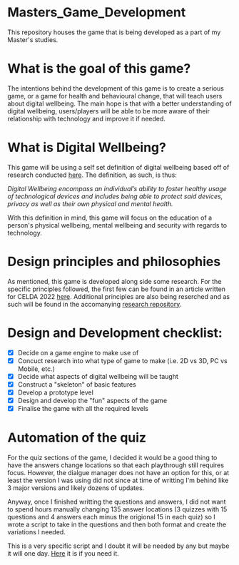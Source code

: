 # Masters_Game_Development
 This repository houses the game that is being developed as a part of my Master's studies.
 
 # What is the goal of this game?
 The intentions behind the development of this game is to create a serious game, or a game for health and behavioural change, that will teach users about digital wellbeing. The main hope is that with a better understanding of digital wellbeing, users/players will be able to be more aware of their relationship with technology and improve it if needed. 
 
 # What is Digital Wellbeing?
This game will be using a self set definition of digital wellbeing based off of research conducted [here](https://github.com/Josh-SCG/Masters_Research_Project). The definition, as such, is thus: 

*Digital Wellbeing encompass an individual’s ability to foster healthy usage of technological devices and includes being able to protect said devices, privacy as well as their own physical and mental health.*

With this definition in mind, this game will focus on the education of a person's physical wellbeing, mental wellbeing and security with regards to technology.
 
 # Design principles and philosophies 
 As mentioned, this game is developed along side some research. For the specific principles followed, the first few can be found in an article written for CELDA 2022 [here](https://www.researchgate.net/publication/365301760_Linking_gamification_ludology_and_pedagogy_Principles_to_design_a_serious_game). Additional principles are also being reserched and as such will be found in the accomanying [research repository](https://github.com/Josh-SCG/Masters_Research_Project).
 
 # Design and Development checklist:
 - [x] Decide on a game engine to make use of
 - [x] Concuct research into what type of game to make (i.e. 2D vs 3D, PC vs Mobile, etc.)
 - [x] Decide what aspects of digital wellbeing will be taught
 - [x] Construct a "skeleton" of basic features
 - [x] Develop a prototype level
 - [x] Design and develop the "fun" aspects of the game
 - [x] Finalise the game with all the required levels

# Automation of the quiz
For the quiz sections of the game, I decided it would be a good thing to have the answers change locations so that each playthrough still requires focus. However, the dialgue manager does not have an option for this, or at least the version I was using did not since at time of writting I'm behind like 3 major versions and likely dozens of updates.

Anyway, once I finished writting the questions and answers, I did not want to spend hours manually changing 135 answer locations (3 quizzes with 15 questions and 4 answers each minus the origional 15 in each quiz) so I wrote a script to take in the questions and then both format and create the variations I needed.

This is a very specific script and I doubt it will be needed by any but maybe it will one day. [Here](https://github.com/Josh-SCG/Masters_Game_Development/blob/main/Question%20Variation%20Automation/variate_the_questions.py) it is if you need it.
